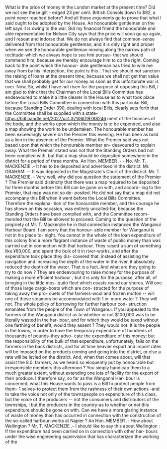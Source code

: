 What is the price of money in the London market at the present time? Did we not see these gilt - edged 23 per cent. British Consols down to $92, a point never reached before? And all these arguments go to prove that what I said ought to be adopted by the House. An honourable gentleman on the left says it is owing to the war. But my financial friend the honourable and able representative for Nelson City says that the price will soon go up again, and I repeat and indorse that. We do not always find that common-sense delivered from that honourable gentleman, and it is only right and proper when we see the honourable gentleman moving along the narrow path of rectitude-which we always hope to see him pursue- that we should commend him, because we thereby encourage him to do the right. Coming back to the point which the honour- able gentleman has tried to wile me away from by his interjection, the point is this : That we should not sanction the raising of loans at the present time, because we shall not get that value that we shall probably get for our money as soon as this unfortunate war is over. Now, Sir, whilst I have not risen for the purpose of opposing this Bill, I am glad to think that the Chairman of the Local Bills Committee has endeavoured to make it a little clearer in the House as to what took place before the Local Bills Committee in connection with this particular Bill, because Standing Order 390, dealing with local Bills, clearly sets forth that the Committee shall be supplied with a state- https://hdl.handle.net/2027/uc1.32106019788246 ment of the finances of the body, and the works upon which the money is to be expended, and also a map showing the work to be undertaken. The honourable member has been exceedingly severe on the Premier this evening. He has been as bold as a lion in the absence of the Premier. What the Premier said was not based upon that which the honourable member en- deavoured to explain away. What the Premier stated was not that the Standing Orders bad not been complied with, but that a map should be deposited somewhere in the district for a period of three months. An Hon. MEMBER .- - No. Mr. T. MACKENZIE .- It has to be deposited and advertised in the district. Mr. GRAHAM. -- It was deposited in the Magistrate's Court of the district. Mr. T. MACKENZIE. - Very well, why did you question the statement of the Premier ? The Premier said distinctly that there was a map required to be deposited for three months before this Bill can be gone on with, and accord- ing to the Premier, that map was not so de- posited. He did not say that a map did not accompany this Bill when it went before the Local Bills Committee. Therefore the explana- tion of the honourable member, and the courage he has shown on this occasion, was entirely uncalled-for, because the Standing Orders have been complied with, and the Committee recom- mended that the Bill be allowed to proceed. Coming to the question of the propriety of Mr. T. Mackenzie he in that connection instanced the Wanganui Harbour Board. I am sorry that the honour- able member for Wanganui is not in his place to- night. You cannot in the whole of the loan expenditure of this colony find a more flagrant instance of waste of public money than was carried out in connection with that harbour. They raised a sum of something like ¥60,000, and spent the bulk of it in river-works, and after the expenditure took place they dis- covered that, instead of assisting the navigation and increasing the depth of the water in the river, it absolutely reduced the depth of the water. That is a fact. And what are they going to try to do now ? They are endeavouring to raise money for the purpose of making a more efficient harbour ; but it is only for the purpose, after all, of bringing in the little mos- quito fleet which coasts round our shores. Will one of those large cargo-boats which are con- structed for the purpose of taking away the pro- duets of the farmers-wool and frozen mutton -- will one of these steamers be accommodated with 1 in. more water ? They will not. The whole policy of borrowing for further harbour con- struction emanates from the people of the Town of Wanganui. If you appealed to the farmers of the Wanganui district as to whether or not $100,000 was to be literally wasted in the har- bour, and for which they would be taxed without one farthing of benefit, would they assent ? They would not. It is the people in the towns, in order to have the temporary expenditure of hundreds of thousands of pounds-they advo- cate the expenditure of this money; but the responsibility of the bulk of that expenditure, unfortunately, falls on the farmers in the back districts, and for all time heavier export and import rates will be imposed on the products coming and going into the district, or else a rate will be levied on the district. And, when that comes about, will that assist the 8.0. farmers, as we heard so eloquently put by honourable but irresponsible members this afternoon ? You simply handicap them to a much greater extent, without extending one iota of facility for the export of their produce. <!-- PageHeader="1" --> I therefore say, so far as the Wanganni Har- bour is concerned, what this House wants to pass is a Bill to protect people from them- 1 selves-to protect them from the rashness of their own actions -and to take the voice not only of the townspeople on expenditure of this class, but the voice of the producers -- not the consumers and distributors of the townships, i but the producers in the country-as to whether or not this expenditure should be gone on with. Can we have a more glaring instance of waste of money than has occurred in connection with the construction of the so-called harbour-works at Napier ? An Hon. MEMBER .- How about Wellington ? Mr. T. MACKENZIE .- I should like to say this about Wellington : If the expenditure had been carried on in connection with other har- bours under the wise engineering supervision that has characterized the working of the 